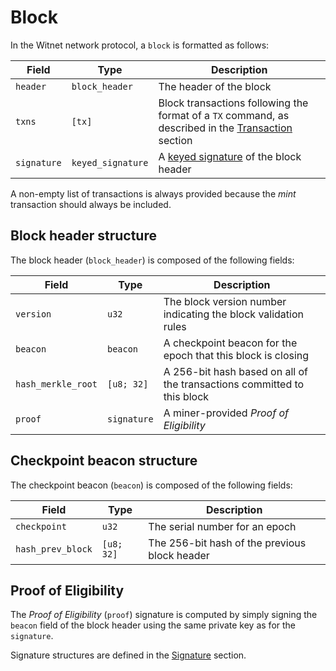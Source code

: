# Block

In the Witnet network protocol, a `block` is formatted as follows:

| Field       | Type              | Description                                                                                          |
|-------------|-------------------|------------------------------------------------------------------------------------------------------|
| `header`    | `block_header`    | The header of the block                                                                              |
| `txns`      | `[tx]`            | Block transactions following the format of a `TX` command, as described in the [Transaction] section |
| `signature` | `keyed_signature` | A [keyed signature][Signature] of the block header                                                   |

A non-empty list of transactions is always provided because the _mint_ transaction should always be included.

## Block header structure

The block header (`block_header`) is composed of the following fields:

| Field              | Type        | Description                                                             |
|--------------------|-------------|-------------------------------------------------------------------------|
| `version`          | `u32`       | The block version number indicating the block validation rules          |
| `beacon`           | `beacon`    | A checkpoint beacon for the epoch that this block is closing            |
| `hash_merkle_root` | `[u8; 32]`  | A 256-bit hash based on all of the transactions committed to this block |
| `proof`            | `signature` | A miner-provided _Proof of Eligibility_                                 |

## Checkpoint beacon structure

The checkpoint beacon (`beacon`) is composed of the following fields:

| Field             | Type       | Description                                   |
|-------------------|------------|-----------------------------------------------|
| `checkpoint`      | `u32`      | The serial number for an epoch                |
| `hash_prev_block` | `[u8; 32]` | The 256-bit hash of the previous block header |

## Proof of Eligibility

The _Proof of Eligibility_ (`proof`) signature is computed by simply signing the `beacon` field of the block header using the same private key as for the `signature`.

Signature structures are defined in the [Signature] section.

[Signature]: /protocol/network/data-structures/signature/
[Transaction]: /protocol/network/data-structures/transaction/